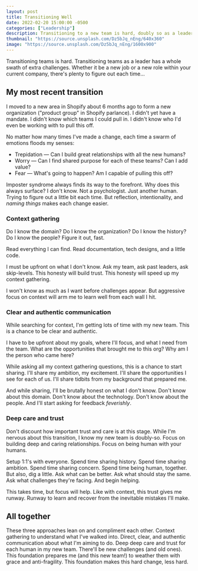 ```yaml
---
layout: post
title: Transitioning Well
date: 2022-02-20 15:00:00 -0500
categories: ["Leadership"]
description: Transitioning to a new team is hard, doubly so as a leader.
thumbnail: "https://source.unsplash.com/Dz5bJq_nEng/640x360"
image: "https://source.unsplash.com/Dz5bJq_nEng/1600x900"
---
```


Transitioning teams is hard. Transitioning teams as a leader has a whole swath of extra challenges. Whether it be a new job or a new role within your current company, there's plenty to figure out each time&hellip;

## My most recent transition

I moved to a new area in Shopify about 6 months ago to form a new organization ("product group" in Shopify parlance). I didn't yet have a mandate. I didn't know which teams I could pull in. I didn't know who I'd even be working with to pull this off.

No matter how many times I've made a change, each time a swarm of emotions floods my senses:

- Trepidation — Can I build great relationships with all the new humans?
- Worry — Can I find shared purpose for each of these teams? Can I add value?
- Fear — What's going to happen? Am I capable of pulling this off?

Imposter syndrome always finds its way to the forefront. Why does this always surface? I don't know. Not a psychologist. Just another human. Trying to figure out a little bit each time. But reflection, intentionality, and _naming things_ makes each change easier.

### Context gathering

Do I know the domain? Do I know the organization? Do I know the history? Do I know the people? Figure it out, fast.

Read everything I can find. Read documentation, tech designs, and a little code.

I must be upfront on what I don't know. Ask my team, ask past leaders, ask skip-levels. This honesty will build trust. This honesty will speed up my context gathering.

I won't know as much as I want before challenges appear. But aggressive focus on context will arm me to learn well from each wall I hit.

### Clear and authentic communication

While searching for context, I'm getting lots of time with my new team. This is a chance to be clear and authentic.

I have to be upfront about my goals, where I'll focus, and what I need from the team. What are the opportunities that brought me to this org? Why am I the person who came here?

While asking all my context gathering questions, this is a chance to start sharing. I'll share my ambition, my excitement. I'll share the opportunities I see for each of us. I'll share tidbits from my background that prepared me.

And while sharing, I'll be brutally honest on what I don't know. Don't know about this domain. Don't know about the technology. Don't know about the people. And I'll start asking for feedback _feverishly_.

### Deep care and trust

Don't discount how important trust and care is at this stage. While I'm nervous about this transition, I know my new team is doubly-so. Focus on building deep and caring relationships. Focus on being human with your humans.

Setup 1:1's with everyone. Spend time sharing history. Spend time sharing ambition. Spend time sharing concern. Spend time being human, together. But also, dig a little. Ask what can be better. Ask what should stay the same. Ask what challenges they're facing. And begin helping.

This takes time, but focus will help. Like with context, this trust gives me runway. Runway to learn and recover from the inevitable mistakes I'll make.

## All together

These three approaches lean on and compliment each other. Context gathering to understand what I've walked into. Direct, clear, and authentic communication about what I'm aiming to do. Deep deep care and trust for each human in my new team. There'll be new challenges (and old ones). This foundation prepares me (and this new team!) to weather them with grace and anti-fragility. This foundation makes this hard change, less hard.
